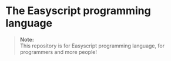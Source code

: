 # The Easyscript programming language
> **Note:**\
> This repository is for Easyscript programming language, for programmers and more people!
